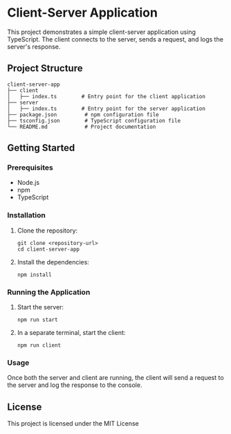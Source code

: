 # Client-Server Application

This project demonstrates a simple client-server application using TypeScript. The client connects to the server, sends a request, and logs the server's response.

## Project Structure

```
client-server-app
├── client
│   ├── index.ts        # Entry point for the client application
├── server
│   ├── index.ts        # Entry point for the server application
├── package.json         # npm configuration file
├── tsconfig.json        # TypeScript configuration file
└── README.md            # Project documentation
```

## Getting Started

### Prerequisites

- Node.js
- npm
- TypeScript

### Installation

1. Clone the repository:
   ```
   git clone <repository-url>
   cd client-server-app
   ```

2. Install the dependencies:
   ```
   npm install
   ```

### Running the Application

1. Start the server:
   ```
   npm run start
   ```

2. In a separate terminal, start the client:
   ```
   npm run client
   ```

### Usage

Once both the server and client are running, the client will send a request to the server and log the response to the console.

## License

This project is licensed under the MIT License